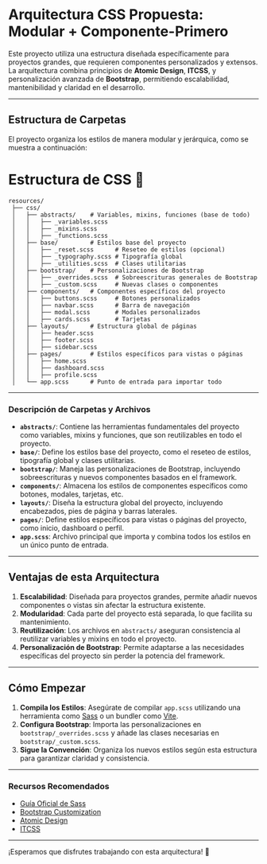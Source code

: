 # Arquitectura CSS Propuesta: Modular + Componente-Primero

Este proyecto utiliza una estructura diseñada específicamente para proyectos grandes, que requieren componentes personalizados y extensos. La arquitectura combina principios de **Atomic Design**, **ITCSS**, y personalización avanzada de **Bootstrap**, permitiendo escalabilidad, mantenibilidad y claridad en el desarrollo.

---

## Estructura de Carpetas

El proyecto organiza los estilos de manera modular y jerárquica, como se muestra a continuación:

# Estructura de CSS 📂

```plaintext
resources/
 ├── css/
 │   ├── abstracts/    # Variables, mixins, funciones (base de todo)
 │   │   ├── _variables.scss
 │   │   ├── _mixins.scss
 │   │   ├── _functions.scss
 │   ├── base/         # Estilos base del proyecto
 │   │   ├── _reset.scss      # Reseteo de estilos (opcional)
 │   │   ├── _typography.scss # Tipografía global
 │   │   ├── _utilities.scss  # Clases utilitarias
 │   ├── bootstrap/    # Personalizaciones de Bootstrap
 │   │   ├── _overrides.scss  # Sobreescrituras generales de Bootstrap
 │   │   ├── _custom.scss     # Nuevas clases o componentes
 │   ├── components/   # Componentes específicos del proyecto
 │   │   ├── buttons.scss     # Botones personalizados
 │   │   ├── navbar.scss      # Barra de navegación
 │   │   ├── modal.scss       # Modales personalizados
 │   │   ├── cards.scss       # Tarjetas
 │   ├── layouts/      # Estructura global de páginas
 │   │   ├── header.scss
 │   │   ├── footer.scss
 │   │   ├── sidebar.scss
 │   ├── pages/        # Estilos específicos para vistas o páginas
 │   │   ├── home.scss
 │   │   ├── dashboard.scss
 │   │   ├── profile.scss
 │   └── app.scss      # Punto de entrada para importar todo
```
---

### Descripción de Carpetas y Archivos

- **`abstracts/`**: Contiene las herramientas fundamentales del proyecto como variables, mixins y funciones, que son reutilizables en todo el proyecto.
- **`base/`**: Define los estilos base del proyecto, como el reseteo de estilos, tipografía global y clases utilitarias.
- **`bootstrap/`**: Maneja las personalizaciones de Bootstrap, incluyendo sobreescrituras y nuevos componentes basados en el framework.
- **`components/`**: Almacena los estilos de componentes específicos como botones, modales, tarjetas, etc.
- **`layouts/`**: Diseña la estructura global del proyecto, incluyendo encabezados, pies de página y barras laterales.
- **`pages/`**: Define estilos específicos para vistas o páginas del proyecto, como inicio, dashboard o perfil.
- **`app.scss`**: Archivo principal que importa y combina todos los estilos en un único punto de entrada.

---

## Ventajas de esta Arquitectura

1. **Escalabilidad**: Diseñada para proyectos grandes, permite añadir nuevos componentes o vistas sin afectar la estructura existente.
2. **Modularidad**: Cada parte del proyecto está separada, lo que facilita su mantenimiento.
3. **Reutilización**: Los archivos en `abstracts/` aseguran consistencia al reutilizar variables y mixins en todo el proyecto.
4. **Personalización de Bootstrap**: Permite adaptarse a las necesidades específicas del proyecto sin perder la potencia del framework.

---

## Cómo Empezar

1. **Compila los Estilos**: Asegúrate de compilar `app.scss` utilizando una herramienta como [Sass](https://sass-lang.com/) o un bundler como [Vite](https://vitejs.dev/).
2. **Configura Bootstrap**: Importa las personalizaciones en `bootstrap/_overrides.scss` y añade las clases necesarias en `bootstrap/_custom.scss`.
3. **Sigue la Convención**: Organiza los nuevos estilos según esta estructura para garantizar claridad y consistencia.

---

### Recursos Recomendados

- [Guía Oficial de Sass](https://sass-lang.com/guide)
- [Bootstrap Customization](https://getbootstrap.com/docs/5.0/customize/)
- [Atomic Design](https://bradfrost.com/blog/post/atomic-web-design/)
- [ITCSS](https://itcss.io/)

---

¡Esperamos que disfrutes trabajando con esta arquitectura! 🚀

